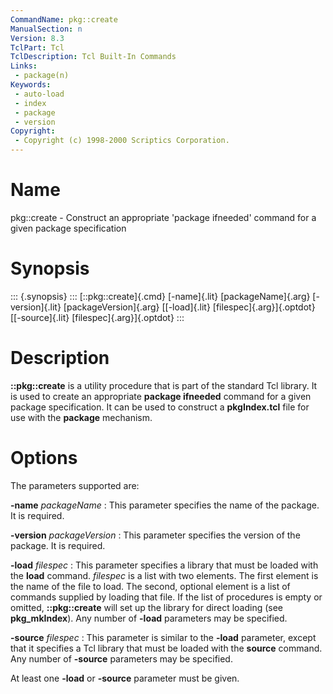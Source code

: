 ```yaml
---
CommandName: pkg::create
ManualSection: n
Version: 8.3
TclPart: Tcl
TclDescription: Tcl Built-In Commands
Links:
 - package(n)
Keywords:
 - auto-load
 - index
 - package
 - version
Copyright:
 - Copyright (c) 1998-2000 Scriptics Corporation.
---
```


# Name

pkg::create - Construct an appropriate 'package ifneeded' command for a given package specification

# Synopsis

::: {.synopsis} :::
[::pkg::create]{.cmd} [-name]{.lit} [packageName]{.arg} [-version]{.lit} [packageVersion]{.arg} [[-load]{.lit} [filespec]{.arg}]{.optdot} [[-source]{.lit} [filespec]{.arg}]{.optdot}
:::

# Description

**::pkg::create** is a utility procedure that is part of the standard Tcl library.  It is used to create an appropriate **package ifneeded** command for a given package specification.  It can be used to construct a **pkgIndex.tcl** file for use with the **package** mechanism.

# Options

The parameters supported are:

**-name** *packageName*
: This parameter specifies the name of the package.  It is required.

**-version** *packageVersion*
: This parameter specifies the version of the package.  It is required.

**-load** *filespec*
: This parameter specifies a library that must be loaded with the **load** command.  *filespec* is a list with two elements.  The first element is the name of the file to load.  The second, optional element is a list of commands supplied by loading that file.  If the list of procedures is empty or omitted, **::pkg::create** will set up the library for direct loading (see **pkg_mkIndex**).  Any number of **-load** parameters may be specified.

**-source** *filespec*
: This parameter is similar to the **-load** parameter, except that it specifies a Tcl library that must be loaded with the **source** command.  Any number of **-source** parameters may be specified.


At least one **-load** or **-source** parameter must be given.

